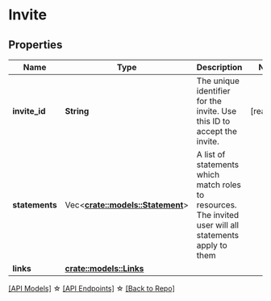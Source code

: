 # Invite

## Properties

Name | Type | Description | Notes
------------ | ------------- | ------------- | -------------
**invite_id** | **String** | The unique identifier for the invite. Use this ID to accept the invite. | [readonly]
**statements** | Vec<**[crate::models::Statement](Statement.md)**> | A list of statements which match roles to resources. The invited user will all statements apply to them | 
**links** | [**crate::models::Links**](Links.md) |  | 

[[API Models]](./README.md#documentation-for-models) ☆ [[API Endpoints]](./README.md#documentation-for-api-endpoints) ☆ [[Back to Repo]](./README.md)


